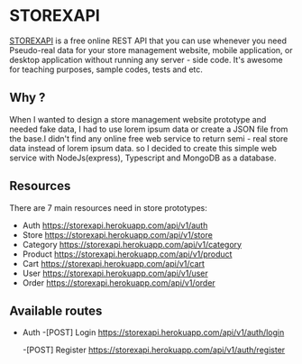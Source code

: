 # STOREXAPI

[STOREXAPI](https://storexapi.herokuapp.com) is a free online REST API that you can use whenever you need Pseudo-real data for
    your store management website, mobile application, or desktop application without running any server - side code.
    It's awesome for teaching purposes, sample codes, tests and etc.

## Why ?

When I wanted to design a store management website prototype and needed fake data, I had to
use lorem ipsum data or create a JSON file from the base.I didn't find any online free web service
to return semi - real store data instead of lorem ipsum data.
so I decided to create this simple web service with NodeJs(express), Typescript and MongoDB as a database.

## Resources

There are 7 main resources need in store prototypes:

- Auth https://storexapi.herokuapp.com/api/v1/auth
- Store https://storexapi.herokuapp.com/api/v1/store
- Category https://storexapi.herokuapp.com/api/v1/category
- Product https://storexapi.herokuapp.com/api/v1/product
- Cart https://storexapi.herokuapp.com/api/v1/cart
- User https://storexapi.herokuapp.com/api/v1/user
- Order https://storexapi.herokuapp.com/api/v1/order

## Available routes

- Auth 
    -[POST] Login https://storexapi.herokuapp.com/api/v1/auth/login

    -[POST] Register https://storexapi.herokuapp.com/api/v1/auth/register

